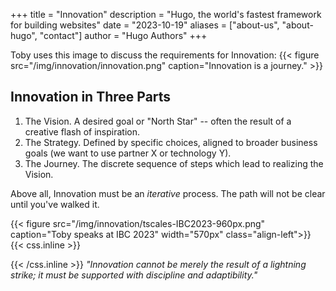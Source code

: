 +++
title = "Innovation"
description = "Hugo, the world's fastest framework for building websites"
date = "2023-10-19"
aliases = ["about-us", "about-hugo", "contact"]
author = "Hugo Authors"
+++


Toby uses this image to discuss the requirements for Innovation:
{{< figure src="/img/innovation/innovation.png" caption="Innovation is a journey." >}}

## Innovation in Three Parts
 1) The Vision. A desired goal or "North Star" -- often the result of a creative flash of inspiration.
 2) The Strategy. Defined by specific choices, aligned to broader business goals (we want to use partner X or technology Y).
 3) The Journey. The discrete sequence of steps which lead to realizing the Vision.

 Above all, Innovation must be an *iterative* process. The path will not be clear until you've walked it.

{{< figure src="/img/innovation/tscales-IBC2023-960px.png" caption="Toby speaks at IBC 2023" width="570px" class="align-left">}}
{{< css.inline >}}

<style>
p.canon { background: white; width: 100%; height: auto; }
</style>

{{< /css.inline >}}
*"Innovation cannot be merely the result of a lightning strike; it must be supported with discipline and adaptibility."*
